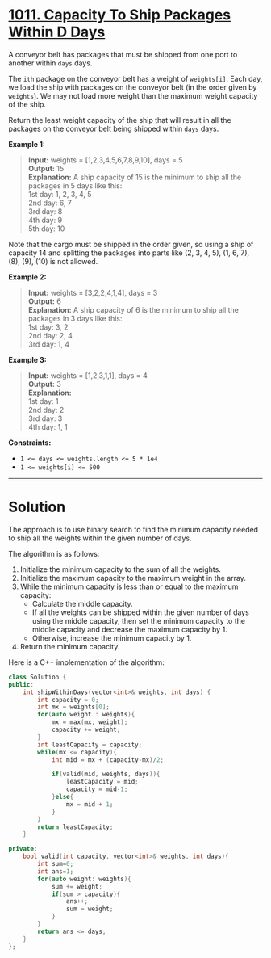 # [1011. Capacity To Ship Packages Within D Days](https://leetcode.com/problems/capacity-to-ship-packages-within-d-days/)

A conveyor belt has packages that must be shipped from one port to another within `days` days.

The `ith` package on the conveyor belt has a weight of `weights[i]`. Each day, we load the ship with packages on the conveyor belt (in the order given by `weights`). We may not load more weight than the maximum weight capacity of the ship.

Return the least weight capacity of the ship that will result in all the packages on the conveyor belt being shipped within `days` days.

 


**Example 1:**

>**Input:** weights = [1,2,3,4,5,6,7,8,9,10], days = 5<br>
**Output:** 15<br>
**Explanation:** A ship capacity of 15 is the minimum to ship all the packages in 5 days like this:<br>
1st day: 1, 2, 3, 4, 5<br>
2nd day: 6, 7<br>
3rd day: 8<br>
4th day: 9<br>
5th day: 10

Note that the cargo must be shipped in the order given, so using a ship of capacity 14 and splitting the packages into parts like (2, 3, 4, 5), (1, 6, 7), (8), (9), (10) is not allowed.

**Example 2:**

>**Input:** weights = [3,2,2,4,1,4], days = 3<br>
**Output:** 6<br>
**Explanation:** A ship capacity of 6 is the minimum to ship all the packages in 3 days like this:<br>
1st day: 3, 2<br>
2nd day: 2, 4<br>
3rd day: 1, 4

**Example 3:**

>**Input:** weights = [1,2,3,1,1], days = 4<br>
**Output:** 3<br>
**Explanation:**<br>
1st day: 1<br>
2nd day: 2<br>
3rd day: 3<br>
4th day: 1, 1
 

**Constraints:**

- `1 <= days <= weights.length <= 5 * 1e4`
- `1 <= weights[i] <= 500`
---
# Solution

The approach is to use binary search to find the minimum capacity needed to ship all the weights within the given number of days.

The algorithm is as follows:

1. Initialize the minimum capacity to the sum of all the weights.
2. Initialize the maximum capacity to the maximum weight in the array.
3. While the minimum capacity is less than or equal to the maximum capacity:
    * Calculate the middle capacity.
    * If all the weights can be shipped within the given number of days using the middle capacity, then set the minimum capacity to the middle capacity and decrease the maximum capacity by 1.
    * Otherwise, increase the minimum capacity by 1.
4. Return the minimum capacity.

Here is a C++ implementation of the algorithm:

```c++
class Solution {
public:
    int shipWithinDays(vector<int>& weights, int days) {
        int capacity = 0;
        int mx = weights[0];
        for(auto weight : weights){
            mx = max(mx, weight);
            capacity += weight;
        }
        int leastCapacity = capacity;
        while(mx <= capacity){
            int mid = mx + (capacity-mx)/2;

            if(valid(mid, weights, days)){
                leastCapacity = mid;
                capacity = mid-1;
            }else{
                mx = mid + 1;
            }
        }
        return leastCapacity;
    }

private:
    bool valid(int capacity, vector<int>& weights, int days){
        int sum=0;
        int ans=1;
        for(auto weight: weights){
            sum += weight;
            if(sum > capacity){
                ans++;
                sum = weight;
            }
        }
        return ans <= days;
    }
};
```